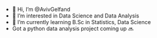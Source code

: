 - 👋 Hi, I’m @AvivGelfand
- 👀 I’m interested in Data Science and Data Analysis
- 🌱 I’m currently learning B.Sc in Statistics, Data Science
- Got a python data analysis project coming up 🔜



<!---
AvivGelfand/AvivGelfand is a ✨ special ✨ repository because its `README.md` (this file) appears on your GitHub profile.
You can click the Preview link to take a look at your changes.
--->
